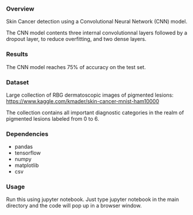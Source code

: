 ### Overview

Skin Cancer detection using a Convolutional Neural Network (CNN) model.

The CNN model contents three internal convolutionnal layers followed by a dropout layer, to reduce overfitting, and two dense layers.

### Results

The CNN model reaches 75% of accuracy on the test set.

### Dataset

Large collection of RBG dermatoscopic images of pigmented lesions: https://www.kaggle.com/kmader/skin-cancer-mnist-ham10000

The collection contains all important diagnostic categories in the realm of pigmented lesions labeled from 0 to 6.

### Dependencies

- pandas
- tensorflow
- numpy
- matplotlib
- csv

### Usage

Run this using jupyter notebook. Just type jupyter notebook in the main directory and the code will pop up in a browser window.

